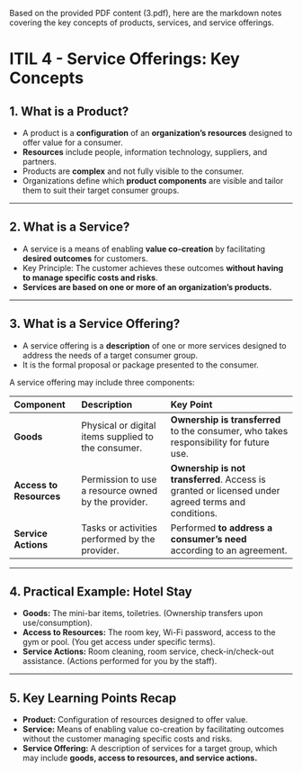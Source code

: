 Based on the provided PDF content (3.pdf), here are the markdown notes covering the key concepts of products, services, and service offerings.

# ITIL 4 - Service Offerings: Key Concepts

## 1. What is a Product?

- A product is a **configuration** of an **organization’s resources** designed to offer value for a consumer.
- **Resources** include people, information technology, suppliers, and partners.
- Products are **complex** and not fully visible to the consumer.
- Organizations define which **product components** are visible and tailor them to suit their target consumer groups.

---

## 2. What is a Service?

- A service is a means of enabling **value co-creation** by facilitating **desired outcomes** for customers.
- Key Principle: The customer achieves these outcomes **without having to manage specific costs and risks**.
- **Services are based on one or more of an organization’s products.**

---

## 3. What is a Service Offering?

- A service offering is a **description** of one or more services designed to address the needs of a target consumer group.
- It is the formal proposal or package presented to the consumer.

A service offering may include three components:

| Component | Description | Key Point |
| :--- | :--- | :--- |
| **Goods** | Physical or digital items supplied to the consumer. | **Ownership is transferred** to the consumer, who takes responsibility for future use. |
| **Access to Resources** | Permission to use a resource owned by the provider. | **Ownership is not transferred**. Access is granted or licensed under agreed terms and conditions. |
| **Service Actions** | Tasks or activities performed by the provider. | Performed **to address a consumer’s need** according to an agreement. |

---

## 4. Practical Example: Hotel Stay

*   **Goods:** The mini-bar items, toiletries. (Ownership transfers upon use/consumption).
*   **Access to Resources:** The room key, Wi-Fi password, access to the gym or pool. (You get access under specific terms).
*   **Service Actions:** Room cleaning, room service, check-in/check-out assistance. (Actions performed for you by the staff).

---

## 5. Key Learning Points Recap

- **Product:** Configuration of resources designed to offer value.
- **Service:** Means of enabling value co-creation by facilitating outcomes without the customer managing specific costs and risks.
- **Service Offering:** A description of services for a target group, which may include **goods, access to resources, and service actions.**